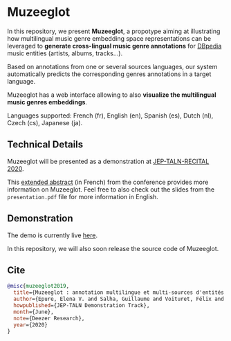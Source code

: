 # Muzeeglot

In this repository, we present **Muzeeglot**, a propotype aiming at illustrating how multilingual music genre embedding space representations can be leveraged to **generate cross-lingual music genre annotations** for [DBpedia](https://wiki.dbpedia.org/) music entities (artists, albums, tracks...).

Based on annotations from one or several sources languages, our system automatically predicts the corresponding genres annotations in a target language.

Muzeeglot has a web interface allowing to also **visualize the multilingual music genres embeddings**.

Languages supported: French (fr), English (en), Spanish (es), Dutch (nl), Czech (cs), Japanese (ja).

## Technical Details

Muzeeglot will be presented as a demonstration at [JEP-TALN-RECITAL 2020](https://jep-taln2020.loria.fr).

This [extended abstract](https://jep-taln2020.loria.fr/wp-content/uploads/JEP-TALN-RECITAL-2020_paper_156.pdf) (in French) from the conference provides more information on Muzeeglot. Feel free to also check out the slides from the `presentation.pdf` file for more information in English.

## Demonstration

The demo is currently live [here](https://research.deezer.com/muzeeglot).

In this repository, we will also soon release the source code of Muzeeglot.


## Cite

```BibTeX
@misc{muzeeglot2019,
  title={Muzeeglot : annotation multilingue et multi-sources d'entités musicales à partir de représentations de genres musicaux},
  author={Epure, Elena V. and Salha, Guillaume and Voituret, Félix and Baranes, Marion and Hennequin, Romain},
  howpublished={JEP-TALN Demonstration Track},
  month={June},
  note={Deezer Research},
  year={2020}
}
